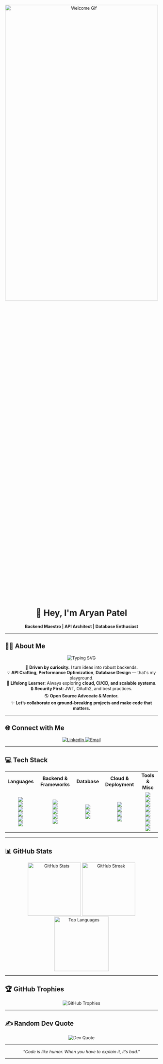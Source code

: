 <!-- Animated GIF Banner -->
<p align="center">
  <img src="https://user-images.githubusercontent.com/74038190/225813708-98b745f2-7d22-48cf-9150-083f1b00d6c9.gif" alt="Welcome Gif" width="100%" height="50%" />
</p>

<h1 align="center">👋 Hey, I'm Aryan Patel</h1>

<p align="center">
  <b>Backend Maestro | API Architect | Database Enthusiast</b>
</p>

---

## 🧑‍💻 About Me

<p align="center">
  <img src="https://readme-typing-svg.demolab.com/?lines=Backend+Wizard+in+Node.js%2C+PHP%2C+Laravel;Database+Juggler+%7C+MongoDB+%26+MySQL;Cloud+Native+Dev+%7C+DevOps+Explorer;API+Magician+%7C+Securing+the+Backend;Let%27s+build+the+future+together!&center=true&width=800&height=45&font=Fira%20Code&color=FF4A4A&vCenter=true&pause=1000" alt="Typing SVG"/>
</p>

<p align="center">
  🚀 <b>Driven by curiosity.</b> I turn ideas into robust backends.<br>
  💡 <b>API Crafting</b>, <b>Performance Optimization</b>, <b>Database Design</b> — that's my playground.<br>
  🧠 <b>Lifelong Learner</b>: Always exploring <b>cloud, CI/CD, and scalable systems</b>.<br>
  🔒 <b>Security First</b>: JWT, OAuth2, and best practices.<br>
  🌎 <b>Open Source Advocate & Mentor.</b><br>
  ✨ <b>Let’s collaborate on ground-breaking projects and make code that matters.</b>
</p>

---

## 🌐 Connect with Me

<p align="center">
  <a href="https://linkedin.com/in/aryan-patel-4032322bb?utm_source=share&utm_campaign=share_via&utm_content=profile&utm_medium=android_app" target="_blank">
    <img src="https://img.shields.io/badge/LinkedIn-%230077B5.svg?logo=linkedin&logoColor=white" alt="LinkedIn"/>
  </a>
  <a href="mailto:patelaryan5636@gmail.com">
    <img src="https://img.shields.io/badge/Email-D14836?logo=gmail&logoColor=white" alt="Email"/>
  </a>
</p>

---

## 💻 Tech Stack

<table align="center">
  <tr>
    <td align="center"><b>Languages</b></td>
    <td align="center"><b>Backend & Frameworks</b></td>
    <td align="center"><b>Database</b></td>
    <td align="center"><b>Cloud & Deployment</b></td>
    <td align="center"><b>Tools & Misc</b></td>
  </tr>
  <tr>
    <td align="center">
      <img src="https://img.shields.io/badge/c-%2300599C.svg?style=for-the-badge&logo=c&logoColor=white"/><br>
      <img src="https://img.shields.io/badge/c++-%2300599C.svg?style=for-the-badge&logo=c%2B%2B&logoColor=white"/><br>
      <img src="https://img.shields.io/badge/javascript-%23323330.svg?style=for-the-badge&logo=javascript&logoColor=%23F7DF1E"/><br>
      <img src="https://img.shields.io/badge/python-3670A0?style=for-the-badge&logo=python&logoColor=ffdd54"/><br>
      <img src="https://img.shields.io/badge/java-%23ED8B00.svg?style=for-the-badge&logo=openjdk&logoColor=white"/><br>
      <img src="https://img.shields.io/badge/php-%23777BB4.svg?style=for-the-badge&logo=php&logoColor=white"/>
    </td>
    <td align="center">
      <img src="https://img.shields.io/badge/node.js-6DA55F?style=for-the-badge&logo=node.js&logoColor=white"/><br>
      <img src="https://img.shields.io/badge/laravel-%23FF2D20.svg?style=for-the-badge&logo=laravel&logoColor=white"/><br>
      <img src="https://img.shields.io/badge/NODEMON-%23323330.svg?style=for-the-badge&logo=nodemon&logoColor=%BBDEAD"/><br>
      <img src="https://img.shields.io/badge/JWT-black?style=for-the-badge&logo=JSON%20web%20tokens"/><br>
      <img src="https://img.shields.io/badge/Socket.io-black?style=for-the-badge&logo=socket.io&badgeColor=010101"/>
    </td>
    <td align="center">
      <img src="https://img.shields.io/badge/MongoDB-%234ea94b.svg?style=for-the-badge&logo=mongodb&logoColor=white"/><br>
      <img src="https://img.shields.io/badge/mysql-4479A1.svg?style=for-the-badge&logo=mysql&logoColor=white"/><br>
      <img src="https://img.shields.io/badge/sqlite-%2307405e.svg?style=for-the-badge&logo=sqlite&logoColor=white"/>
    </td>
    <td align="center">
      <img src="https://img.shields.io/badge/firebase-%23039BE5.svg?style=for-the-badge&logo=firebase"/><br>
      <img src="https://img.shields.io/badge/GoogleCloud-%234285F4.svg?style=for-the-badge&logo=google-cloud&logoColor=white"/><br>
      <img src="https://img.shields.io/badge/netlify-%23000000.svg?style=for-the-badge&logo=netlify&logoColor=#00C7B7"/><br>
      <img src="https://img.shields.io/badge/vercel-%23000000.svg?style=for-the-badge&logo=vercel&logoColor=white"/>
    </td>
    <td align="center">
      <img src="https://img.shields.io/badge/git-%23F05033.svg?style=for-the-badge&logo=git&logoColor=white"/><br>
      <img src="https://img.shields.io/badge/github-%23121011.svg?style=for-the-badge&logo=github&logoColor=white"/><br>
      <img src="https://img.shields.io/badge/Postman-FF6C37?style=for-the-badge&logo=postman&logoColor=white"/><br>
      <img src="https://img.shields.io/badge/figma-%23F24E1E.svg?style=for-the-badge&logo=figma&logoColor=white"/><br>
      <img src="https://img.shields.io/badge/Canva-%2300C4CC.svg?style=for-the-badge&logo=Canva&logoColor=white"/><br>
      <img src="https://img.shields.io/badge/html5-%23E34F26.svg?style=for-the-badge&logo=html5&logoColor=white"/><br>
      <img src="https://img.shields.io/badge/css3-%231572B6.svg?style=for-the-badge&logo=css3&logoColor=white"/><br>
      <img src="https://img.shields.io/badge/bootstrap-%238511FA.svg?style=for-the-badge&logo=bootstrap&logoColor=white"/>
    </td>
  </tr>
</table>

---

## 📊 GitHub Stats

<p align="center">
  <img src="https://github-readme-stats.vercel.app/api?username=sachani&theme=radical&hide_border=false&include_all_commits=false&count_private=false" alt="GitHub Stats" height="175"/>
  <img src="https://nirzak-streak-stats.vercel.app/?user=sachani&theme=radical&hide_border=false" alt="GitHub Streak" height="175"/>
  <br>
  <img src="https://github-readme-stats.vercel.app/api/top-langs/?username=sachani&theme=radical&hide_border=false&include_all_commits=false&count_private=false&layout=compact" alt="Top Languages" height="180"/>
</p>

---

## 🏆 GitHub Trophies

<p align="center">
  <img src="https://github-profile-trophy.vercel.app/?username=sachani&theme=darkhub&no-frame=false&no-bg=true&margin-w=10" alt="GitHub Trophies"/>
</p>

---

## ✍️ Random Dev Quote

<p align="center">
  <img src="https://quotes-github-readme.vercel.app/api?type=horizontal&theme=radical" alt="Dev Quote"/>
</p>

---

<p align="center">
  <i>“Code is like humor. When you have to explain it, it’s bad.”</i>
</p>

---

<p align="center">
  <!-- Proudly created with GPRM ( https://gprm.itsvg.in ) -->
</p>
